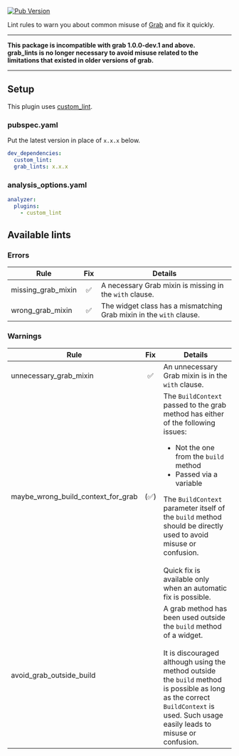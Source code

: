 [![Pub Version](https://img.shields.io/pub/v/grab_lints)](https://pub.dev/packages/grab_lints)

Lint rules to warn you about common misuse of [Grab] and fix it quickly.

---

**This package is incompatible with grab 1.0.0-dev.1 and above.\
grab_lints is no longer necessary to avoid misuse related to the limitations
that existed in older versions of grab.**

---

## Setup

This plugin uses [custom_lint](https://pub.dev/packages/custom_lint).

### pubspec.yaml

Put the latest version in place of `x.x.x` below.

```yaml
dev_dependencies:
  custom_lint:
  grab_lints: x.x.x
```

### analysis_options.yaml

```yaml
analyzer:
  plugins:
    - custom_lint
```

## Available lints

### Errors

| Rule               | Fix | Details                                                                        |
|--------------------|:---:|--------------------------------------------------------------------------------|
| missing_grab_mixin |  ✅  | A necessary Grab mixin is missing in the <code>with</code> clause.             |
| wrong_grab_mixin   |  ✅  | The widget class has a mismatching Grab mixin in the <code>with</code> clause. |

### Warnings

| Rule                               | Fix | Details                                                                                                                                                                                                                                                                                                                                                                                              |
|------------------------------------|:---:|------------------------------------------------------------------------------------------------------------------------------------------------------------------------------------------------------------------------------------------------------------------------------------------------------------------------------------------------------------------------------------------------------|
| unnecessary_grab_mixin             |  ✅  | An unnecessary Grab mixin is in the <code>with</code> clause.                                                                                                                                                                                                                                                                                                                                        |
| maybe_wrong_build_context_for_grab | (✅) | The <code>BuildContext</code> passed to the grab method has either of the following issues:<ul><li>Not the one from the <code>build</code> method</li><li>Passed via a variable</li></ul>The <code>BuildContext</code> parameter itself of the <code>build</code> method should be directly used to avoid misuse or confusion.<br><br>Quick fix is available only when an automatic fix is possible. |
| avoid_grab_outside_build           |     | A grab method has been used outside the <code>build</code> method of a widget.<br><br>It is discouraged although using the method outside the <code>build</code> method is possible as long as the correct <code>BuildContext</code> is used. Such usage easily leads to misuse or confusion.                                                                                                        |

<!-- Links -->

[Grab]: https://pub.dev/packages/grab
